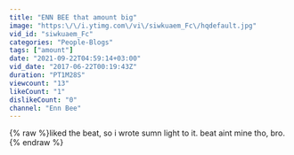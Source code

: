```yaml
---
title: "ENN BEE that amount big"
image: "https:\/\/i.ytimg.com\/vi\/siwkuaem_Fc\/hqdefault.jpg"
vid_id: "siwkuaem_Fc"
categories: "People-Blogs"
tags: ["amount"]
date: "2021-09-22T04:59:14+03:00"
vid_date: "2017-06-22T00:19:43Z"
duration: "PT1M28S"
viewcount: "13"
likeCount: "1"
dislikeCount: "0"
channel: "Enn Bee"
---
```

{% raw %}liked the beat, so i wrote sumn light to it. beat aint mine tho, bro.{% endraw %}
